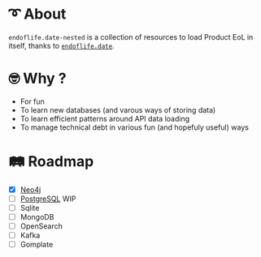 # ➰ About

`endoflife.date-nested` is a collection of resources to load Product EoL in itself,
thanks to [`endoflife.date`](https://endoflife.date/).

# 🤓 Why ?

- For fun
- To learn new databases (and varous ways of storing data)
- To learn efficient patterns around API data loading
- To manage technical debt in various fun (and hopefuly useful) ways

# 🛤️ Roadmap

- [x] [Neo4j](https://neo4j.com/)
- [ ] [PostgreSQL](https://www.postgresql.org/) WIP
- [ ] Sqlite
- [ ] MongoDB
- [ ] OpenSearch
- [ ] Kafka
- [ ] Gomplate
